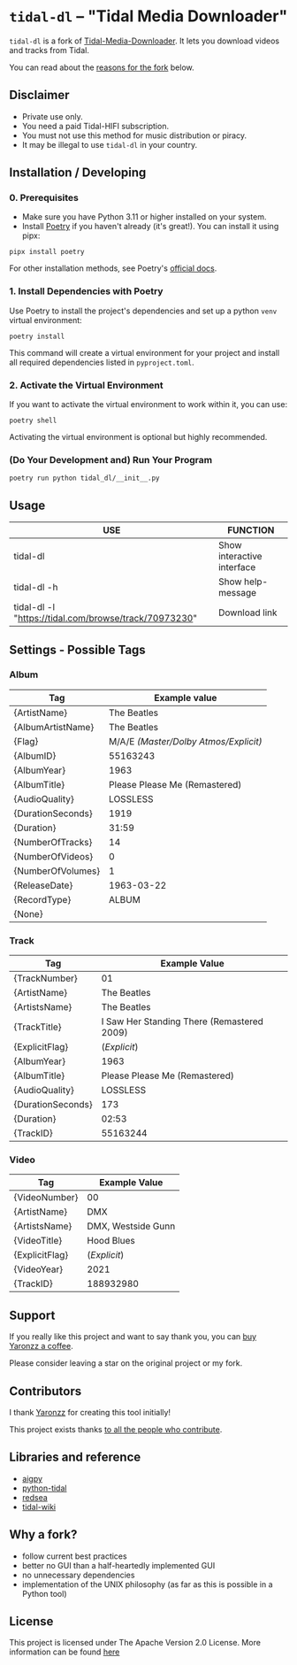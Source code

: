 # `tidal-dl` – "Tidal Media Downloader"

`tidal-dl` is a fork of [Tidal-Media-Downloader](https://github.com/yaronzz/Tidal-Media-Downloader). It lets you download videos and tracks from Tidal.

You can read about the [reasons for the fork]() below.

## Disclaimer

- Private use only.
- You need a paid Tidal-HIFI subscription.
- You must not use this method for music distribution or piracy.
- It may be illegal to use `tidal-dl` in your country.

## Installation / Developing 

### 0. Prerequisites

* Make sure you have Python 3.11 or higher installed on your system.
* Install [Poetry](https://python-poetry.org) if you haven't already (it's great!). You can install it using pipx:

```shell
pipx install poetry
```

For other installation methods, see Poetry's [official docs](https://python-poetry.org/docs/).

### 1. Install Dependencies with Poetry

Use Poetry to install the project's dependencies and set up a python `venv` virtual environment:

```shell
poetry install
```

This command will create a virtual environment for your project and install all required dependencies listed in `pyproject.toml`.

### 2. Activate the Virtual Environment

If you want to activate the virtual environment to work within it, you can use:

```shell
poetry shell
```

Activating the virtual environment is optional but highly recommended.

### (Do Your Development and) Run Your Program

```shell
poetry run python tidal_dl/__init__.py
```

## Usage

| USE                                                   | FUNCTION                   |
| ----------------------------------------------------- | -------------------------- |
| tidal-dl                                              | Show interactive interface |
| tidal-dl -h                                           | Show help-message          |
| tidal-dl -l "https://tidal.com/browse/track/70973230" | Download link              |

## Settings - Possible Tags

### Album

| Tag               | Example value                         |
| ----------------- | ------------------------------------- |
| {ArtistName}      | The Beatles                           |
| {AlbumArtistName} | The Beatles                           |
| {Flag}            | M/A/E *(Master/Dolby Atmos/Explicit)* |
| {AlbumID}         | 55163243                              |
| {AlbumYear}       | 1963                                  |
| {AlbumTitle}      | Please Please Me (Remastered)         |
| {AudioQuality}    | LOSSLESS                              |
| {DurationSeconds} | 1919                                  |
| {Duration}        | 31:59                                 |
| {NumberOfTracks}  | 14                                    |
| {NumberOfVideos}  | 0                                     |
| {NumberOfVolumes} | 1                                     |
| {ReleaseDate}     | 1963-03-22                            |
| {RecordType}      | ALBUM                                 |
| {None}            |                                       |

### Track

| Tag               | Example Value                              |
| ----------------- | ------------------------------------------ |
| {TrackNumber}     | 01                                         |
| {ArtistName}      | The Beatles                                |
| {ArtistsName}     | The Beatles                                |
| {TrackTitle}      | I Saw Her Standing There (Remastered 2009) |
| {ExplicitFlag}    | (*Explicit*)                               |
| {AlbumYear}       | 1963                                       |
| {AlbumTitle}      | Please Please Me (Remastered)              |
| {AudioQuality}    | LOSSLESS                                   |
| {DurationSeconds} | 173                                        |
| {Duration}        | 02:53                                      |
| {TrackID}         | 55163244                                   |

### Video

| Tag               | Example Value                              |
| ----------------- | ------------------------------------------ |
| {VideoNumber}     | 00                                         |
| {ArtistName}      | DMX                                        |
| {ArtistsName}     | DMX, Westside Gunn                         |
| {VideoTitle}      | Hood Blues                                 |
| {ExplicitFlag}    | (*Explicit*)                               |
| {VideoYear}       | 2021                                       |
| {TrackID}         | 188932980                                  |

## Support

If you really like this project and want to say thank you, you can [buy Yaronzz a coffee](https://www.buymeacoffee.com/yaronzz).

Please consider leaving a star on the original project or my fork.

## Contributors

I thank [Yaronzz](https://github.com/yaronzz) for creating this tool initially!

This project exists thanks [to all the people who contribute](https://github.com/yaronzz/Tidal-Media-Downloader/graphs/contributors). 

## Libraries and reference

- [aigpy](https://github.com/yaronzz/AIGPY)
- [python-tidal](https://github.com/tamland/python-tidal)
- [redsea](https://github.com/redsudo/RedSea)
- [tidal-wiki](https://github.com/Fokka-Engineering/TIDAL/wiki)

## Why a fork?

* follow current best practices
* better no GUI than a half-heartedly implemented GUI
* no unnecessary dependencies
* implementation of the UNIX philosophy (as far as this is possible in a Python tool)

## License

This project is licensed under The Apache Version 2.0 License. More information can be found [here](https://github.com/yaronzz/Tidal-Media-Downloader/blob/master/LICENSE)
